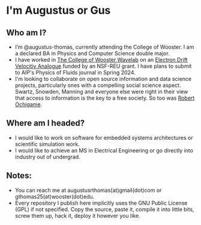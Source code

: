 # I'm Augustus or Gus
## Who am I?
- I’m @augustus-thomas, currently attending the College of Wooster. I am a declared BA in Physics and Computer Science double major.
- I have worked in [The College of Wooster Wavelab](https://wavelab.spaces.wooster.edu/) on an [Electron Drift Velocitiy Analogue](https://wavelab.spaces.wooster.edu/electron-drift-velocity-analogue/) funded by an NSF-REU grant. I have plans to submit to AIP's Physics of Fluids journal in Spring 2024.
- I'm looking to collaborate on open source information and data science projects, particularly ones with a compelling social science aspect. Swartz, Snowden, Manning and everyone else were right in their view that access to information is the key to a free society. So too was [Robert Ochigame](https://logicmag.io/care/informatics-of-the-oppressed/).
## Where am I headed?
- I would like to work on software for embedded systems architectures or scientific simulation work.
- I would like to achieve an MS in Electrical Engineering or go directly into industry out of undergrad.
## Notes:
- You can reach me at augustusrthomas(at)gmail(dot)com or gthomas25(at)wooster(dot)edu.
- Every repository I publish here implicitly uses the GNU Public License (GPL) if not specified. Copy the source, paste it, compile it into little bits, screw them up, hack it, deploy it however you like. 

<!---
augustus-thomas/augustus-thomas is a ✨ special ✨ repository because its `README.md` (this file) appears on your GitHub profile.
You can click the Preview link to take a look at your changes.
--->
